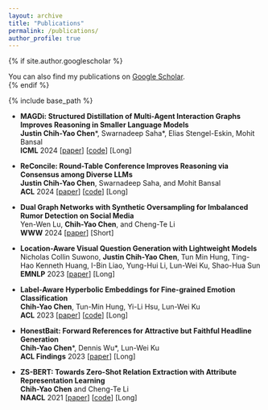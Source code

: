 ```yaml
---
layout: archive
title: "Publications"
permalink: /publications/
author_profile: true
---
```


{% if site.author.googlescholar %}
  <div class="wordwrap">You can also find my publications on <a href="{{site.author.googlescholar}}">Google Scholar</a>.</div>
{% endif %}

{% include base_path %}

* **MAGDi: Structured Distillation of Multi-Agent Interaction Graphs Improves Reasoning in Smaller Language Models**  
**Justin Chih-Yao Chen**\*, Swarnadeep Saha\*, Elias Stengel-Eskin, Mohit Bansal  
**ICML** 2024 [[paper](https://arxiv.org/abs/2402.01620)] [[code](https://github.com/dinobby/MAGDi)] [Long]  

* **ReConcile: Round-Table Conference Improves Reasoning via Consensus among Diverse LLMs**  
**Justin Chih-Yao Chen**, Swarnadeep Saha, and Mohit Bansal   
**ACL** 2024 [[paper](https://arxiv.org/abs/2309.13007)] [[code](https://github.com/dinobby/ReConcile)] [Long]

* **Dual Graph Networks with Synthetic Oversampling for Imbalanced Rumor Detection on Social Media**  
Yen-Wen Lu, **Chih-Yao Chen**, and Cheng-Te Li   
**WWW** 2024 [[paper](https://dl.acm.org/doi/10.1145/3589335.3651494)] [Short]

* **Location-Aware Visual Question Generation with Lightweight Models**  
Nicholas Collin Suwono, **Justin Chih-Yao Chen**, Tun Min Hung, Ting-Hao Kenneth Huang, I-Bin Liao, Yung-Hui Li, Lun-Wei Ku, Shao-Hua Sun   
**EMNLP** 2023 [[paper](https://arxiv.org/abs/2310.15129)] [Long]
  
* **Label-Aware Hyperbolic Embeddings for Fine-grained Emotion Classification**  
**Chih-Yao Chen**, Tun-Min Hung, Yi-Li Hsu, Lun-Wei Ku   
**ACL** 2023 [[paper](https://arxiv.org/abs/2306.14822)] [[code](https://github.com/dinobby/HypEmo)] [Long]

* **HonestBait: Forward References for Attractive but Faithful Headline Generation**  
**Chih-Yao Chen**\*, Dennis Wu\*, Lun-Wei Ku   
**ACL Findings** 2023 [[paper](https://arxiv.org/abs/2306.14828)] [Long]

* **ZS-BERT: Towards Zero-Shot Relation Extraction with Attribute Representation Learning**  
**Chih-Yao Chen** and Cheng-Te Li   
**NAACL** 2021 [[paper](https://arxiv.org/abs/2104.04697)] [[code](https://github.com/dinobby/ZS-BERT)] [Long]



<!---
{% for post in site.publications reversed %}
  {% include archive-single.html %}
{% endfor %}
-->

